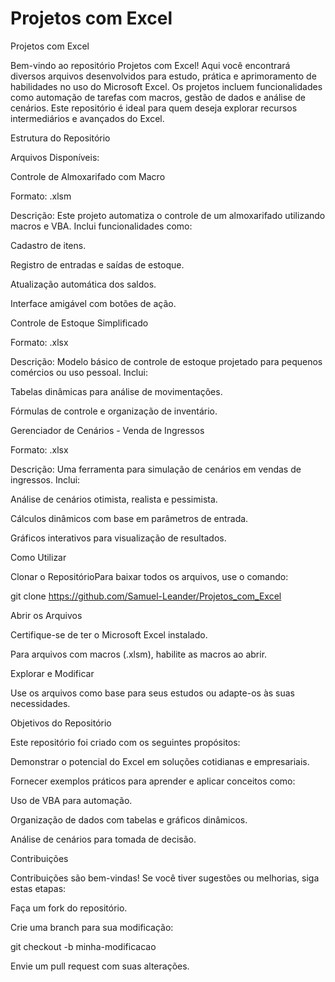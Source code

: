 # Projetos com Excel
Projetos com Excel

Bem-vindo ao repositório Projetos com Excel! Aqui você encontrará diversos arquivos desenvolvidos para estudo, prática e aprimoramento de habilidades no uso do Microsoft Excel. Os projetos incluem funcionalidades como automação de tarefas com macros, gestão de dados e análise de cenários. Este repositório é ideal para quem deseja explorar recursos intermediários e avançados do Excel.

Estrutura do Repositório

Arquivos Disponíveis:

Controle de Almoxarifado com Macro

Formato: .xlsm

Descrição: Este projeto automatiza o controle de um almoxarifado utilizando macros e VBA. Inclui funcionalidades como:

Cadastro de itens.

Registro de entradas e saídas de estoque.

Atualização automática dos saldos.

Interface amigável com botões de ação.

Controle de Estoque Simplificado

Formato: .xlsx

Descrição: Modelo básico de controle de estoque projetado para pequenos comércios ou uso pessoal. Inclui:

Tabelas dinâmicas para análise de movimentações.

Fórmulas de controle e organização de inventário.

Gerenciador de Cenários - Venda de Ingressos

Formato: .xlsx

Descrição: Uma ferramenta para simulação de cenários em vendas de ingressos. Inclui:

Análise de cenários otimista, realista e pessimista.

Cálculos dinâmicos com base em parâmetros de entrada.

Gráficos interativos para visualização de resultados.

Como Utilizar

Clonar o RepositórioPara baixar todos os arquivos, use o comando:

git clone https://github.com/Samuel-Leander/Projetos_com_Excel

Abrir os Arquivos

Certifique-se de ter o Microsoft Excel instalado.

Para arquivos com macros (.xlsm), habilite as macros ao abrir.

Explorar e Modificar

Use os arquivos como base para seus estudos ou adapte-os às suas necessidades.

Objetivos do Repositório

Este repositório foi criado com os seguintes propósitos:

Demonstrar o potencial do Excel em soluções cotidianas e empresariais.

Fornecer exemplos práticos para aprender e aplicar conceitos como:

Uso de VBA para automação.

Organização de dados com tabelas e gráficos dinâmicos.

Análise de cenários para tomada de decisão.

Contribuições

Contribuições são bem-vindas! Se você tiver sugestões ou melhorias, siga estas etapas:

Faça um fork do repositório.

Crie uma branch para sua modificação:

git checkout -b minha-modificacao

Envie um pull request com suas alterações.
